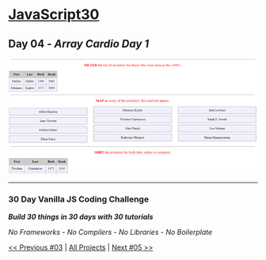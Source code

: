 # [JavaScript30](https://javascript30.com/)

## **Day 04** - *Array Cardio Day 1*

![Array Cardio Day 1](final.png?raw=true "Array Cardio Day 1")

---

### **30 Day Vanilla JS Coding Challenge**

***Build 30 things in 30 days with 30 tutorials***

*No Frameworks* - *No Compilers* - *No Libraries* - *No Boilerplate*

[<< Previous #03](https://github.com/TravelTimN/javascript30/blob/master/day-03/README.md) | [All Projects](https://github.com/TravelTimN/javascript30/blob/master/README.md) | [Next #05 >>](https://github.com/TravelTimN/javascript30/blob/master/day-05/README.md)